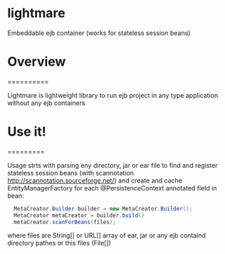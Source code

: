 lightmare
=========

Embeddable ejb container (works for stateless session beans)

# Overview
==========

Lightmare is lightweight library to run ejb project in any type application without any ejb containers


# Use it!
=========

Usage strts with parsing eny directory, jar or ear file to find and register stateless session beans (with scannotation http://scannotation.sourceforge.net/)
and create and cache EntityManagerFactory for each @PersistenceContext annotated field in bean:
```java
  MetaCreator.Builder builder = new MetaCreator.Builder();
  MetaCreator metaCreator = builder.build()
  metaCreator.scanForBeans(files);
```
	
where files are String[] or URL[] array of ear, jar or any ejb containd directory pathes or this files (File[]) 

